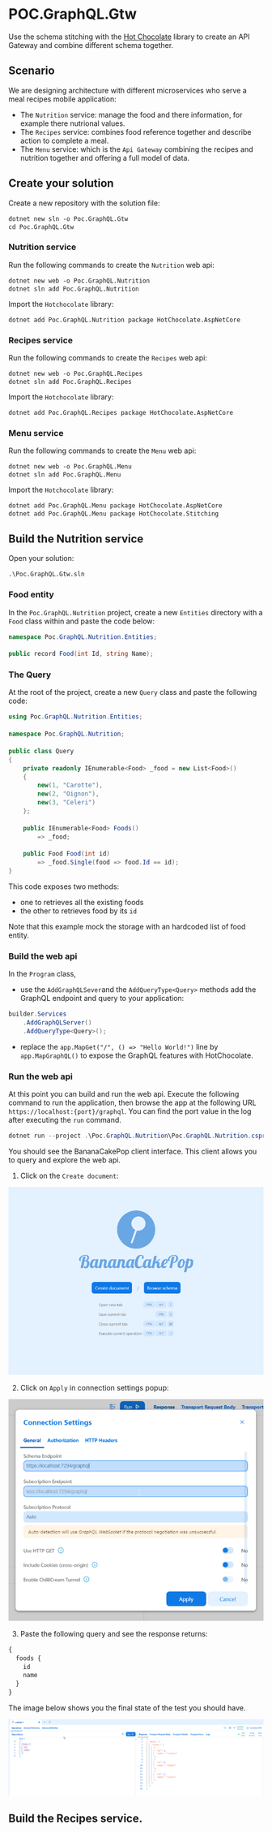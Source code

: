 ﻿# POC.GraphQL.Gtw

Use the schema stitching with the [Hot Chocolate](https://chillicream.com/docs/hotchocolate) library to create an API Gateway and combine different schema together.

## Scenario

We are designing architecture with different microservices who serve a meal recipes mobile application:
- The `Nutrition` service: manage the food and there information, for example there nutrional values.
- The `Recipes` service: combines food reference together and describe action to complete a meal.
- The `Menu` service: which is the `Api Gateway` combining the recipes and nutrition together and offering a full model of data.

## Create your solution

Create a new repository with the solution file: 

```shell
dotnet new sln -o Poc.GraphQL.Gtw
cd Poc.GraphQL.Gtw
```

### Nutrition service

Run the following commands to create the `Nutrition` web api:

```shell
dotnet new web -o Poc.GraphQL.Nutrition
dotnet sln add Poc.GraphQL.Nutrition
```

Import the `Hotchocolate` library: 

```shell
dotnet add Poc.GraphQL.Nutrition package HotChocolate.AspNetCore
```

### Recipes service

Run the following commands to create the `Recipes` web api:

```shell
dotnet new web -o Poc.GraphQL.Recipes
dotnet sln add Poc.GraphQL.Recipes
```

Import the `Hotchocolate` library:

```shell
dotnet add Poc.GraphQL.Recipes package HotChocolate.AspNetCore
```

### Menu service

Run the following commands to create the `Menu` web api:

```shell
dotnet new web -o Poc.GraphQL.Menu
dotnet sln add Poc.GraphQL.Menu
```

Import the `Hotchocolate` library:

```shell
dotnet add Poc.GraphQL.Menu package HotChocolate.AspNetCore
dotnet add Poc.GraphQL.Menu package HotChocolate.Stitching
```

## Build the Nutrition service

Open your solution: 

```shell
.\Poc.GraphQL.Gtw.sln
```

### Food entity 

In the `Poc.GraphQL.Nutrition` project, create a new `Entities` directory with a `Food` class within and paste the code below:

```csharp
namespace Poc.GraphQL.Nutrition.Entities;

public record Food(int Id, string Name);
```

### The Query

At the root of the project, create a new `Query` class and paste the following code: 

```csharp
using Poc.GraphQL.Nutrition.Entities;

namespace Poc.GraphQL.Nutrition;

public class Query
{
    private readonly IEnumerable<Food> _food = new List<Food>()
    {
        new(1, "Carotte"),
        new(2, "Oignon"),
        new(3, "Celeri")
    };

    public IEnumerable<Food> Foods()
        => _food;

    public Food Food(int id)
        => _food.Single(food => food.Id == id);
}
```

This code exposes two methods: 
- one to retrieves all the existing foods
- the other to retrieves food by its `id`

Note that this example mock the storage with an hardcoded list of food entity.

### Build the web api

In the `Program` class, 

- use the `AddGraphQLSever`and the `AddQueryType<Query>` methods add the GraphQL endpoint and query to your application:

```csharp
builder.Services
    .AddGraphQLServer()
    .AddQueryType<Query>();
```

- replace the `app.MapGet("/", () => "Hello World!")` line by `app.MapGraphQL()` to expose the GraphQL features with HotChocolate.

### Run the web api

At this point you can build and run the web api. Execute the following command to run the application, then browse the app at the following URL `https://localhost:{port}/graphql`. You can find the port value in the log after executing the `run` command.

```csharp
dotnet run --project .\Poc.GraphQL.Nutrition\Poc.GraphQL.Nutrition.csproj
```

You should see the BananaCakePop client interface. This client allows you to query and explore the web api. 

1. Click on the `Create document`:

![](documentation/img/banana-cake-pop-first-screen.png)

2. Click on `Apply` in connection settings popup: 

![](documentation/img/banana-cake-pop-apply.png)

3. Paste the following query and see the response returns:

```graphql
{
  foods {
    id
    name
  }
}
```

The image below shows you the final state of the test you should have.

![](documentation/img/banana-cake-pop-nutrition-query.png)

## Build the Recipes service.

##
